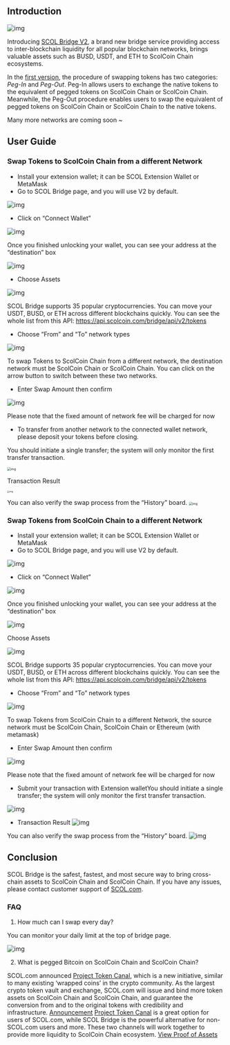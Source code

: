 ## Introduction
![img](https://lh3.googleusercontent.com/ncyDydx75XwAaf8UqrROaVroneHbAS37n6tMP8xBja_W8qqlSK-jkrgngJ58DhzRoQKNvOdVoB9oyZGAWJGrmjUJxi3b9GaF8zhUny5J5B0P17InvH2gT1ozJ_HinrhAPc92SVLL)

Introducing [SCOL Bridge V2](https://www.scolcoin.com/en/bridge), a brand new bridge service providing access to inter-blockchain liquidity for all popular blockchain networks, brings valuable assets such as BUSD, USDT, and ETH to ScolCoin Chain ecosystems. 

In the [first version](https://docs.scolcoin.com/smart-chain/guides/panama.html), the procedure of swapping tokens has two categories: *Peg-In* and *Peg-Out*. Peg-In allows users to exchange the native tokens to the equivalent of pegged tokens on ScolCoin Chain or ScolCoin Chain. Meanwhile, the Peg-Out procedure enables users to swap the equivalent of pegged tokens on ScolCoin Chain or ScolCoin Chain to the native tokens. 

Many more networks are coming soon ~


## User Guide
### Swap Tokens to ScolCoin Chain from a different Network
- Install your extension wallet; it can be SCOL Extension Wallet or MetaMask
- Go to SCOL Bridge page, and you will use V2 by default.

![img](https://lh3.googleusercontent.com/dSHu7isnz-4ZLIxGPtDrb9RgYJFv97QzsCoEhwSEJMZRLSzYino7u_zq8RjC6iWOmpBrvPlAfPy_YLbujO5pdIzGDzlvaNM9fgM62hAfWRTKq23MkikoWWGgMKaTbLLZREDyqhO3)

- Click on “Connect Wallet”

![img](https://lh4.googleusercontent.com/87HpRGLnFDcputyQmRheP3BFQuvWWNDrktbp_pT64PdVlKJz86qNVx0FSxJ-rVR7jq2TnP22j0yRpmVGRO4Lxt3ynu5-nPwu0cu-oJm4Kv45Qqq2SYqJ1VzLmpgMY9KmfjpE7BG8)

Once you finished unlocking your wallet, you can see your address at the “destination” box

![img](https://lh6.googleusercontent.com/T_fO4CbH1rn3B8Olszfc4u6s0Xy6Ie5AS4ezMLRpQuBXu_9K5thFewGPk2bT9jJA9AVfJzsazqtq5N996mgCHgos3i3KFFNwY3pi7gs4kVEHOjrj3Bs0kbvHKjmtPiNtkMdiTlaf)

- Choose Assets

![img](https://lh3.googleusercontent.com/w9ZPn0h6jXTNU7v7l3J85Y0MNNDQgx_Gb732qK5hqKeU2tBP29GqIjUdeiKuTYxfd825cLxcXrpCoth_cHAeEesSQxmNA-4rlSt3m1MLHun_3Cmzg7atHmkvQxEcU_eSeMv0Nm6P)

SCOL Bridge supports 35 popular cryptocurrencies. You can move your USDT, BUSD, or ETH across different blockchains quickly. You can see the whole list from this API: https://api.scolcoin.com/bridge/api/v2/tokens 

- Choose “From” and “To” network types

![img](https://lh3.googleusercontent.com/KQ4fWbg3WYMAgeQPlFWXUJooZEdn-YUzmOJEURGONbOKQWey88dJf183UhRD2yzBFsZNOT1GCj3FFNbR20PuImBiNV6GOKWFjKkKT0eHoY1U38NDjehPT7eOzUSx-7EZt-jPeVvc)

To swap Tokens to ScolCoin Chain from a different network, the destination network must be ScolCoin Chain or ScolCoin Chain. You can click on the arrow button to switch between these two networks. 

- Enter Swap Amount then confirm

![img](https://lh6.googleusercontent.com/LPjQPguN2hzRmw_R0NqxrCCbovWTKx8WclrnKTUIfUc47upsPUZuN7Qoa0rq04nw4upugW429HHHU_5PNQ7585ExzBf3poRiGDoTCTX7IthtAJGmJa1_IKnysFHtA4fOpnx_UpaZ)

Please note that the fixed amount of network fee will be charged for now

- To transfer from another network to the connected wallet network, please deposit your tokens before closing. 

You should initiate a single transfer; the system will only monitor the first transfer transaction.

<img src="https://lh5.googleusercontent.com/85Q29z-66WsUf047Ub4H-zy-NMGJC9GBt9ogLgYxWLAymkmE8ztARC2hq0argnPSENh8jrKL3aF_IwrO4qsGAJv055mb1KmhxrL2FHdwusG2l19JYmRdXidy8TvJcOTZKJxwT_zs" alt="img" style="zoom:50%;" />

Transaction Result 

<img src="https://lh4.googleusercontent.com/z__YhfQgDHhjZaRLtAhcm0ovWYV68Sb5r3qRSArpCtE3hnvP3ngT-jkeQe1q_0EbKbp_-iO_6SUNiseLQN4uM1VSdmcVAJyhS_mZsFvWEWEk2rlK1GfwHCE_Xr95y6phE_jkpo7q" alt="img" style="zoom:33%;" />

You can also verify the swap process from the “History” board. 
<img src="https://lh4.googleusercontent.com/74FfAjGt-NItSTjwNkBXFLTpLkkOGf7LGZ_ZyIpYusreWvvHilqFlgiL8Npl_gDAZfXOCcb60KfK_E3eZa4kE9V_AbiRTHN-L7MUmpEdhyg8K4jdrdJmyP-qn-iQ-8OliCXm_g-2" alt="img" style="zoom: 50%;" />

### Swap Tokens from ScolCoin Chain to a different Network

- Install your extension wallet; it can be SCOL Extension Wallet or MetaMask
- Go to SCOL Bridge page, and you will use V2 by default.

![img](https://lh3.googleusercontent.com/dSHu7isnz-4ZLIxGPtDrb9RgYJFv97QzsCoEhwSEJMZRLSzYino7u_zq8RjC6iWOmpBrvPlAfPy_YLbujO5pdIzGDzlvaNM9fgM62hAfWRTKq23MkikoWWGgMKaTbLLZREDyqhO3)

- Click on “Connect Wallet”

![img](https://lh4.googleusercontent.com/87HpRGLnFDcputyQmRheP3BFQuvWWNDrktbp_pT64PdVlKJz86qNVx0FSxJ-rVR7jq2TnP22j0yRpmVGRO4Lxt3ynu5-nPwu0cu-oJm4Kv45Qqq2SYqJ1VzLmpgMY9KmfjpE7BG8)

Once you finished unlocking your wallet, you can see your address at the “destination” box

![img](https://lh5.googleusercontent.com/e2kaKq5MDsKdAfGrvYCuYkUGcU3UZ7pn3Phe2B-Efz4akCvufTWLHTgPTXnF5ZNrlYPvKMn2V00Tg715wTY7uUS1uO5p9Sux5QNHap_8YmCcZunL_GEHGxLWVMndZInwtR82hY8L)

Choose Assets

![img](https://lh3.googleusercontent.com/w9ZPn0h6jXTNU7v7l3J85Y0MNNDQgx_Gb732qK5hqKeU2tBP29GqIjUdeiKuTYxfd825cLxcXrpCoth_cHAeEesSQxmNA-4rlSt3m1MLHun_3Cmzg7atHmkvQxEcU_eSeMv0Nm6P)

SCOL Bridge supports 35 popular cryptocurrencies. You can move your USDT, BUSD, or ETH across different blockchains quickly. You can see the whole list from this API: https://api.scolcoin.com/bridge/api/v2/tokens 

- Choose “From” and “To” network types

![img](https://lh3.googleusercontent.com/KQ4fWbg3WYMAgeQPlFWXUJooZEdn-YUzmOJEURGONbOKQWey88dJf183UhRD2yzBFsZNOT1GCj3FFNbR20PuImBiNV6GOKWFjKkKT0eHoY1U38NDjehPT7eOzUSx-7EZt-jPeVvc)

To swap Tokens from ScolCoin Chain to a different Network, the source network must be ScolCoin Chain, ScolCoin Chain or Ethereum (with metamask)

- Enter Swap Amount then confirm

![img](https://lh6.googleusercontent.com/5-fJqaosqoWbAr7KjZI_8Rle65txVuBqIycEGS33CUyYHSznqA5mjLb0XWiZHLEs-6j3Ur0pEYXHCcQ54-wAtIjwI07S-R24Yt4yzgCpb-4xWUJpk-YX-ktPQ7dSF5EMksJwWTdR)

Please note that the fixed amount of network fee will be charged for now

- Submit your transaction with Extension walletYou should initiate a single transfer; the system will only monitor the first transfer transaction.

![img](https://lh6.googleusercontent.com/EthGaKF3zur1_JrB7EWCE5TrNO81AhFq9FEgsa7fDsCUOQWodwM0_KAs449-owyxNxJ2OseoryHBnHCkgutPihOv8RsYoUtnTWJUUXby1iBNz9nWMbUJVnRjx5AY3oK8NNR7w9NC)



- Transaction Result 
  ![img](https://lh5.googleusercontent.com/57vQZ6Xr7KsLMkfJlPiwnFnoa25tMrZERc3-WUxxQY8mgg1mHDWN1ftQd9wGQGV_pi1LO4J8Kf7W9lF5GfYHJYYAnnjfRbpFZxFtwUjTWJnVJeiyc0Cqn51VvBSYna2LQKiFVkTQ)

You can also verify the swap process from the “History” board. 
![img](https://lh4.googleusercontent.com/74FfAjGt-NItSTjwNkBXFLTpLkkOGf7LGZ_ZyIpYusreWvvHilqFlgiL8Npl_gDAZfXOCcb60KfK_E3eZa4kE9V_AbiRTHN-L7MUmpEdhyg8K4jdrdJmyP-qn-iQ-8OliCXm_g-2)

## Conclusion

SCOL Bridge is the safest, fastest, and most secure way to bring cross-chain assets to ScolCoin Chain and ScolCoin Chain. If you have any issues, please contact customer support of [SCOL.com](https://www.scolcoin.com/en/support).

### FAQ

1. How much can I swap every day?

You can monitor your daily limit at the top of bridge page. 

![img](https://lh6.googleusercontent.com/pOOuf2k00u7XVs62m0liG_MrHCtL15Fo1-S_KyEofFII8QN7bs1UYCVEiMcFWV294k2hV06hyd6cm6OXbej8aqov8_sF8F5IA5ig7E_R1Pl-OO_MnG44yuXgstUEQfd7c2C2KXtV)

2. What is pegged Bitcoin on ScolCoin Chain and ScolCoin Chain?

SCOL.com announced  [Project Token Canal](https://www.scolcoin.com/en/blog/shree-presents-project-token-canal-2/), which is a new initiative, similar to many existing ‘wrapped coins’ in the crypto community. As the largest crypto token vault and exchange, SCOL.com will issue and bind more token assets on ScolCoin Chain and ScolCoin Chain, and guarantee the conversion from and to the original tokens with credibility and infrastructure. [Announcement](https://www.scolcoin.com/en/support/articles/daca7c991d5f4c45a4d1083f70912515) [Project Token Canal](https://www.scolcoin.com/en/blog/shree-presents-project-token-canal-2/) is a great option for users of SCOL.com, while SCOL Bridge is the powerful alternative for non-SCOL.com users and more. These two channels will work together to provide more liquidity to ScolCoin Chain ecosystem. [View Proof of Assets](https://www.scolcoin.com/en/assets-proof) 

